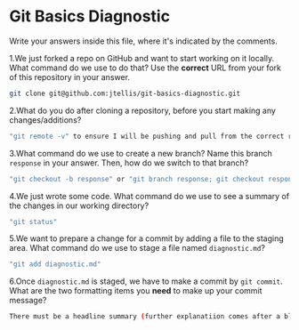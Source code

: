 # Git Basics Diagnostic

Write your answers inside this file, where it's indicated by the comments.

1.We just forked a repo on GitHub and want to start working on it locally.
What command do we use to do that? Use the **correct** URL from your fork of
this repository in your answer.

```sh
git clone git@github.com:jtellis/git-basics-diagnostic.git
```

2.What do you do after cloning a repository, before you start making any
changes/additions?

```sh
"git remote -v" to ensure I will be pushing and pull from the correct repo.
```

3.What command do we use to create a new branch? Name this branch `response`
    in your answer. Then, how do we switch to that branch?

```sh
"git checkout -b response" or "git branch response; git checkout response"
```

4.We just wrote some code. What command do we use to see a summary of the
    changes in our working directory?

```sh
"git status"
```

5.We want to prepare a change for a commit by adding a file to the staging
    area. What command do we use to stage a file named `diagnostic.md`?

```sh
"git add diagnostic.md"
```

6.Once `diagnostic.md` is staged, we have to make a commit by `git commit`.
What are the two formatting items you **need** to make up your commit message?

```sh
There must be a headline summary (further explanatiion comes after a blank line) and it all must wrap to 72 characters.
```
